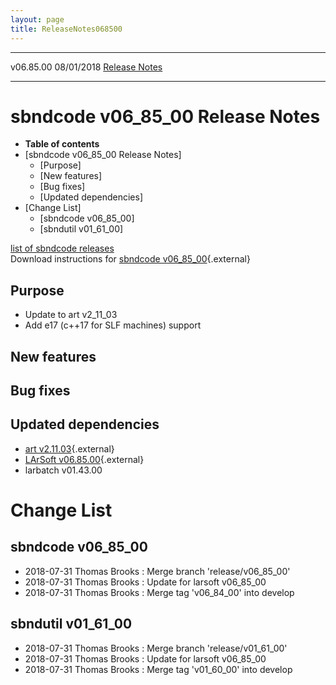 ```yaml
---
layout: page
title: ReleaseNotes068500
---
```


  ----------- ------------ -- -- ------------------------------------------------------
  v06.85.00   08/01/2018         [Release Notes](ReleaseNotes068500.html)
  ----------- ------------ -- -- ------------------------------------------------------



sbndcode v06\_85\_00 Release Notes
======================================================================================

-   **Table of contents**
-   [sbndcode v06\_85\_00 Release
    Notes]
    -   [Purpose]
    -   [New features]
    -   [Bug fixes]
    -   [Updated dependencies]
-   [Change List]
    -   [sbndcode v06\_85\_00]
    -   [sbndutil v01\_61\_00]

[list of sbndcode
releases](List_of_SBND_code_releases.html)\
Download instructions for [sbndcode
v06\_85\_00](http://scisoft.fnal.gov/scisoft/bundles/sbnd/v06_85_00/sbndcode-v06_85_00.html){.external}



Purpose
----------------------------------

-   Update to art v2\_11\_03
-   Add e17 (c++17 for SLF machines) support



New features
--------------------------------------------



Bug fixes
--------------------------------------



Updated dependencies
------------------------------------------------------------

-   [art
    v2.11.03](https://cdcvs.fnal.gov/redmine/projects/art/wiki/Series_211){.external}
-   [LArSoft
    v06.85.00](https://cdcvs.fnal.gov/redmine/projects/larsoft/wiki/ReleaseNotes068500){.external}
-   larbatch v01.43.00



Change List
==========================================



sbndcode v06\_85\_00
----------------------------------------------------------

-   2018-07-31 Thomas Brooks : Merge branch \'release/v06\_85\_00\'
-   2018-07-31 Thomas Brooks : Update for larsoft v06\_85\_00
-   2018-07-31 Thomas Brooks : Merge tag \'v06\_84\_00\' into develop



sbndutil v01\_61\_00
----------------------------------------------------------

-   2018-07-31 Thomas Brooks : Merge branch \'release/v01\_61\_00\'
-   2018-07-31 Thomas Brooks : Update for larsoft v06\_85\_00
-   2018-07-31 Thomas Brooks : Merge tag \'v01\_60\_00\' into develop
